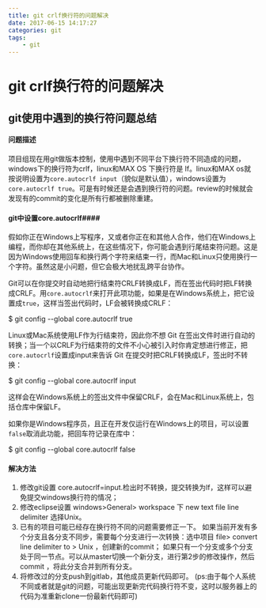```yaml
---
title: git crlf换行符的问题解决
date: 2017-06-15 14:17:27
categories:	git
tags: 
	- git
---
```


<!-- toc -->

# git crlf换行符的问题解决

## git使用中遇到的换行符问题总结

#### 问题描述
项目组现在用git做版本控制，使用中遇到不同平台下换行符不同造成的问题，windows下的换行符为crlf，linux和MAX OS 下换行符是 lf。linux和MAX os就按说明设置为```core.autocrlf input```（貌似是默认值），windows设置为```core.autocrlf true```。可是有时候还是会遇到换行符的问题。review的时候就会发现有的commit的变化是所有行都被删除重建。

#### git中设置core.autocrlf####

假如你正在Windows上写程序，又或者你正在和其他人合作，他们在Windows上编程，而你却在其他系统上，在这些情况下，你可能会遇到行尾结束符问题。这是因为Windows使用回车和换行两个字符来结束一行，而Mac和Linux只使用换行一个字符。虽然这是小问题，但它会极大地扰乱跨平台协作。

Git可以在你提交时自动地把行结束符CRLF转换成LF，而在签出代码时把LF转换成CRLF。用`core.autocrlf`来打开此项功能，如果是在Windows系统上，把它设置成`true`，这样当签出代码时，LF会被转换成CRLF：

$ git config --global core.autocrlf true

Linux或Mac系统使用LF作为行结束符，因此你不想 Git 在签出文件时进行自动的转换；当一个以CRLF为行结束符的文件不小心被引入时你肯定想进行修正，把`core.autocrlf`设置成input来告诉 Git 在提交时把CRLF转换成LF，签出时不转换：

$ git config --global core.autocrlf input

这样会在Windows系统上的签出文件中保留CRLF，会在Mac和Linux系统上，包括仓库中保留LF。

如果你是Windows程序员，且正在开发仅运行在Windows上的项目，可以设置`false`取消此功能，把回车符记录在库中：

$ git config --global core.autocrlf false

#### 解决方法

1. 修改git设置 core.autocrlf=input.检出时不转换，提交转换为lf，这样可以避免提交windows换行符的情况；
2. 修改eclipse设置 windows>General> workspace  下 new text file line delimiter 选择Unix。
3. 已有的项目可能已经存在换行符不同的问题需要修正一下。
如果当前开发有多个分支且各分支不同步，需要每个分支进行一次转换：选中项目  file> convert line delimiter to > Unix ，创建新的commit；
如果只有一个分支或多个分支处于同一节点。可以从master切换一个新分支，进行第2步的修改操作，然后commit ，将此分支合并到所有分支。
4.  将修改过的分支push到gitlab，其他成员更新代码即可。
(ps:由于每个人系统不同或者就是git的问题，可能出现更新完代码换行符不变，这时以服务器上的代码为准重新clone一份最新代码即可)